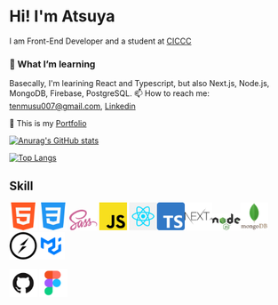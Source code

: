 # Hi! I'm Atsuya
I am Front-End Developer and a student at <a href="https://ciccc.ca/">CICCC</a>

### 🌱 What I’m learning 
Basecally, I'm learining React and Typescript, but also Next.js, Node.js, MongoDB, Firebase, PostgreSQL.
📫 How to reach me: tenmusu007@gmail.com, <a href="https://www.linkedin.com/in/atsuya-tanaka-566013229/">Linkedin</a>


💬 This is my <a href="https://atsuya-tanaka.netlify.app/">Portfolio</a>
<!-- 👯 I’m looking to collaborate on my friends -->
<!-- 🤔 I’m looking for help with ...-->
<!-- ### 💬 Ask me about whatevre you want -->


[![Anurag's GitHub stats](https://github-readme-stats.vercel.app/api?username=tenmusu007&show_icons=true&theme=gruvbox)](https://github.com/anuraghazra/github-readme-stats)

[![Top Langs](https://github-readme-stats.vercel.app/api/top-langs/?username=tenmusu007&layout=compact)](https://github.com/anuraghazra/github-readme-stats)

## Skill
<img src="readme-images/html5.png" width="50"> <img src="readme-images/css3.png" width="50">  <img src="readme-images/scss.png" width="50"> <img src="readme-images/js.png" width="50"> <img src="readme-images/react.png" width="50"><img src="readme-images/ts.png" width="50"><img src="readme-images/next.png" width="50"><img src="readme-images/node.png" width="50"><img src="readme-images/mongo.png" width="50"><img src="readme-images/socket.png" width="50"><img src="readme-images/mui.png" width="50">

<img src="readme-images/github.png" width="50"> <img src="readme-images/figma.png" width="50">

